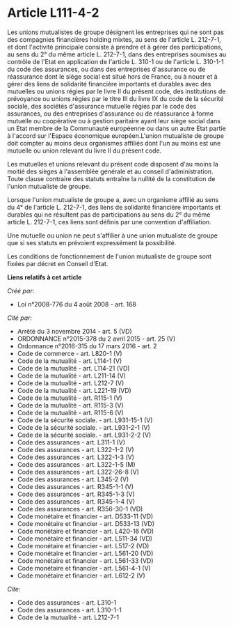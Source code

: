 # Article L111-4-2

Les unions mutualistes de groupe désignent les entreprises qui ne sont pas des compagnies financières holding mixtes, au sens
de l'article L. 212-7-1, et dont l'activité principale consiste à prendre et à gérer des participations, au sens du 2° du
même article L. 212-7-1, dans des entreprises soumises au contrôle de l'Etat en application de l'article L. 310-1 ou de
l'article L. 310-1-1 du code des assurances, ou dans des entreprises d'assurance ou de réassurance dont le siège social est
situé hors de France, ou à nouer et à gérer des liens de solidarité financière importants et durables avec des mutuelles ou
unions régies par le livre II du présent code, des institutions de prévoyance ou unions régies par le titre III du livre IX
du code de la sécurité sociale, des sociétés d'assurance mutuelle régies par le code des assurances, ou des entreprises
d'assurance ou de réassurance à forme mutuelle ou coopérative ou à gestion paritaire ayant leur siège social dans un Etat
membre de la Communauté européenne ou dans un autre Etat partie à l'accord sur l'Espace économique européen.L'union
mutualiste de groupe doit compter au moins deux organismes affiliés dont l'un au moins est une mutuelle ou union relevant du
livre II du présent code. 

Les mutuelles et unions relevant du présent code disposent d'au moins la moitié des sièges à l'assemblée générale et au
conseil d'administration. Toute clause contraire des statuts entraîne la nullité de la constitution de l'union mutualiste de
groupe. 

Lorsque l'union mutualiste de groupe a, avec un organisme affilié au sens du 4° de l'article L. 212-7-1, des liens de
solidarité financière importants et durables qui ne résultent pas de participations au sens du 2° du même article L. 212-7-1,
ces liens sont définis par une convention d'affiliation. 

Une mutuelle ou union ne peut s'affilier à une union mutualiste de groupe que si ses statuts en prévoient expressément la
possibilité. 

Les conditions de fonctionnement de l'union mutualiste de groupe sont fixées par décret en Conseil d'Etat.

**Liens relatifs à cet article**

_Créé par_:

  - Loi n°2008-776 du 4 août 2008 - art. 168

_Cité par_:

  - Arrêté du 3 novembre 2014 - art. 5 (VD)
  - ORDONNANCE n°2015-378 du 2 avril 2015 - art. 25 (V)
  - Ordonnance n°2016-315 du 17 mars 2016 - art. 2
  - Code de commerce - art. L820-1 (V)
  - Code de la mutualité - art. L114-1 (V)
  - Code de la mutualité - art. L114-21 (VD)
  - Code de la mutualité - art. L211-14 (V)
  - Code de la mutualité - art. L212-7 (V)
  - Code de la mutualité - art. L221-19 (VD)
  - Code de la mutualité - art. R115-1 (V)
  - Code de la mutualité - art. R115-3 (V)
  - Code de la mutualité - art. R115-6 (V)
  - Code de la sécurité sociale. - art. L931-15-1 (V)
  - Code de la sécurité sociale. - art. L931-2-1 (V)
  - Code de la sécurité sociale. - art. L931-2-2 (V)
  - Code des assurances - art. L311-1 (V)
  - Code des assurances - art. L322-1-2 (V)
  - Code des assurances - art. L322-1-3 (V)
  - Code des assurances - art. L322-1-5 (M)
  - Code des assurances - art. L322-26-8 (V)
  - Code des assurances - art. L345-2 (V)
  - Code des assurances - art. R345-1-1 (V)
  - Code des assurances - art. R345-1-3 (V)
  - Code des assurances - art. R345-1-4 (V)
  - Code des assurances - art. R356-30-1 (VD)
  - Code monétaire et financier - art. D533-11 (VD)
  - Code monétaire et financier - art. D533-13 (VD)
  - Code monétaire et financier - art. L420-16 (VD)
  - Code monétaire et financier - art. L511-34 (VD)
  - Code monétaire et financier - art. L517-2 (VD)
  - Code monétaire et financier - art. L561-20 (VD)
  - Code monétaire et financier - art. L561-33 (VD)
  - Code monétaire et financier - art. L561-4-1 (V)
  - Code monétaire et financier - art. L612-2 (V)

_Cite_:

  - Code des assurances - art. L310-1
  - Code des assurances - art. L310-1-1
  - Code de la mutualité - art. L212-7-1
